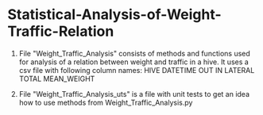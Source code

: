 # Statistical-Analysis-of-Weight-Traffic-Relation
1) File "Weight_Traffic_Analysis" consists of methods and functions used 
   for analysis of a relation between weight and traffic in a hive. 
   It uses a csv file with following column names: 
   HIVE	DATETIME	OUT	IN	LATERAL	TOTAL	MEAN_WEIGHT
   
2) File "Weight_Traffic_Analysis_uts" is a file with unit tests 
   to get an idea how to use methods from Weight_Traffic_Analysis.py
